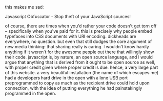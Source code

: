 this makes me sad:

Javascript Obfuscator - Stop theft of your JavaScript sources!

of course, there are times when you'd rather your code doesn't get torn off – specifically when you've paid for it. this is precisely why people embed typefaces into CSS documents with URI encoding. dickheads are everywhere, no question. but even that still dodges the core argument of new media thinking: that sharing really is caring. I wouldn't know hardly anything if it weren't for the awesome people out there that willingly show their code. javascript is, by nature, an open source language, and I would argue that anything that is derived from it ought to be open source as well, with proper credit given where proper credit is due. hence, a very large part of this website. a very beautiful installation (the name of which escapes me) had a developers hard drive in the open with a lone USB port preprogrammed to copy as much as the recipient drive could hold upon connection, with the idea of putting everything he had painstakingly programmed in the open.
